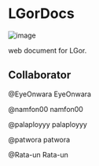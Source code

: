 # LGorDocs
![image](https://github.com/SupaschaiPh/LGorDocs/assets/112678332/b9f510d0-1fd4-4a3e-b80f-903cbbfff7b8)

web document for LGor.

## Collaborator
@EyeOnwara
EyeOnwara

@namfon00
namfon00

@palaployyy
palaployyy

@patwora
patwora

@Rata-un
Rata-un
